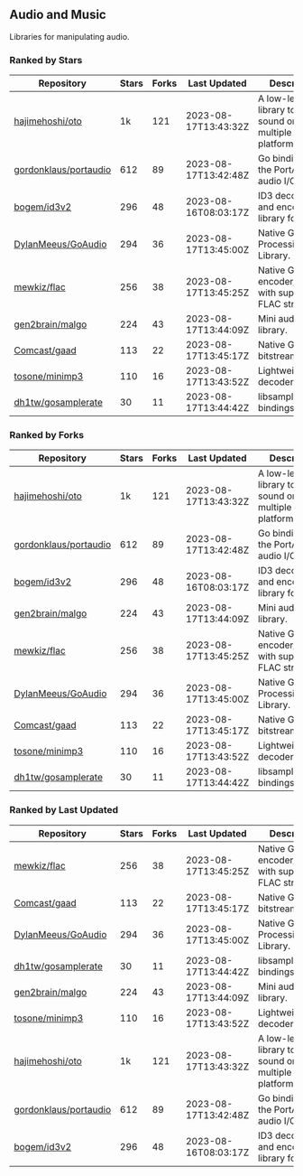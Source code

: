 ## Audio and Music

Libraries for manipulating audio.

### Ranked by Stars

| Repository | Stars | Forks | Last Updated | Description | 
|------------|-------|-------|--------------|-------------|
| [hajimehoshi/oto](https://github.com/hajimehoshi/oto) | 1k | 121 | 2023-08-17T13:43:32Z |  A low-level library to play sound on multiple platforms. |
| [gordonklaus/portaudio](https://github.com/gordonklaus/portaudio) | 612 | 89 | 2023-08-17T13:42:48Z |  Go bindings for the PortAudio audio I/O library. |
| [bogem/id3v2](https://github.com/bogem/id3v2) | 296 | 48 | 2023-08-16T08:03:17Z |  ID3 decoding and encoding library for Go. |
| [DylanMeeus/GoAudio](https://github.com/DylanMeeus/GoAudio) | 294 | 36 | 2023-08-17T13:45:00Z |  Native Go Audio Processing Library. |
| [mewkiz/flac](https://github.com/mewkiz/flac) | 256 | 38 | 2023-08-17T13:45:25Z |  Native Go FLAC encoder/decoder with support for FLAC streams. |
| [gen2brain/malgo](https://github.com/gen2brain/malgo) | 224 | 43 | 2023-08-17T13:44:09Z |  Mini audio library. |
| [Comcast/gaad](https://github.com/Comcast/gaad) | 113 | 22 | 2023-08-17T13:45:17Z |  Native Go AAC bitstream parser. |
| [tosone/minimp3](https://github.com/tosone/minimp3) | 110 | 16 | 2023-08-17T13:43:52Z |  Lightweight MP3 decoder library. |
| [dh1tw/gosamplerate](https://github.com/dh1tw/gosamplerate) | 30 | 11 | 2023-08-17T13:44:42Z |  libsamplerate bindings for go. |

### Ranked by Forks

| Repository | Stars | Forks | Last Updated | Description | 
|------------|-------|-------|--------------|-------------|
| [hajimehoshi/oto](https://github.com/hajimehoshi/oto) | 1k | 121 | 2023-08-17T13:43:32Z |  A low-level library to play sound on multiple platforms. |
| [gordonklaus/portaudio](https://github.com/gordonklaus/portaudio) | 612 | 89 | 2023-08-17T13:42:48Z |  Go bindings for the PortAudio audio I/O library. |
| [bogem/id3v2](https://github.com/bogem/id3v2) | 296 | 48 | 2023-08-16T08:03:17Z |  ID3 decoding and encoding library for Go. |
| [gen2brain/malgo](https://github.com/gen2brain/malgo) | 224 | 43 | 2023-08-17T13:44:09Z |  Mini audio library. |
| [mewkiz/flac](https://github.com/mewkiz/flac) | 256 | 38 | 2023-08-17T13:45:25Z |  Native Go FLAC encoder/decoder with support for FLAC streams. |
| [DylanMeeus/GoAudio](https://github.com/DylanMeeus/GoAudio) | 294 | 36 | 2023-08-17T13:45:00Z |  Native Go Audio Processing Library. |
| [Comcast/gaad](https://github.com/Comcast/gaad) | 113 | 22 | 2023-08-17T13:45:17Z |  Native Go AAC bitstream parser. |
| [tosone/minimp3](https://github.com/tosone/minimp3) | 110 | 16 | 2023-08-17T13:43:52Z |  Lightweight MP3 decoder library. |
| [dh1tw/gosamplerate](https://github.com/dh1tw/gosamplerate) | 30 | 11 | 2023-08-17T13:44:42Z |  libsamplerate bindings for go. |

### Ranked by Last Updated

| Repository | Stars | Forks | Last Updated | Description | 
|------------|-------|-------|--------------|-------------|
| [mewkiz/flac](https://github.com/mewkiz/flac) | 256 | 38 | 2023-08-17T13:45:25Z |  Native Go FLAC encoder/decoder with support for FLAC streams. |
| [Comcast/gaad](https://github.com/Comcast/gaad) | 113 | 22 | 2023-08-17T13:45:17Z |  Native Go AAC bitstream parser. |
| [DylanMeeus/GoAudio](https://github.com/DylanMeeus/GoAudio) | 294 | 36 | 2023-08-17T13:45:00Z |  Native Go Audio Processing Library. |
| [dh1tw/gosamplerate](https://github.com/dh1tw/gosamplerate) | 30 | 11 | 2023-08-17T13:44:42Z |  libsamplerate bindings for go. |
| [gen2brain/malgo](https://github.com/gen2brain/malgo) | 224 | 43 | 2023-08-17T13:44:09Z |  Mini audio library. |
| [tosone/minimp3](https://github.com/tosone/minimp3) | 110 | 16 | 2023-08-17T13:43:52Z |  Lightweight MP3 decoder library. |
| [hajimehoshi/oto](https://github.com/hajimehoshi/oto) | 1k | 121 | 2023-08-17T13:43:32Z |  A low-level library to play sound on multiple platforms. |
| [gordonklaus/portaudio](https://github.com/gordonklaus/portaudio) | 612 | 89 | 2023-08-17T13:42:48Z |  Go bindings for the PortAudio audio I/O library. |
| [bogem/id3v2](https://github.com/bogem/id3v2) | 296 | 48 | 2023-08-16T08:03:17Z |  ID3 decoding and encoding library for Go. |


